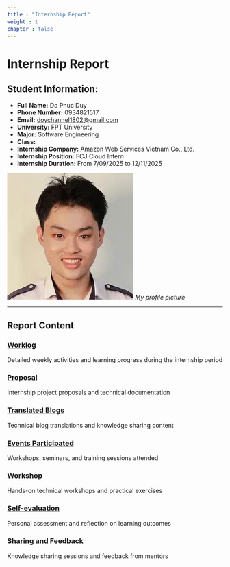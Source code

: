 ```yaml
---
title : "Internship Report"
weight : 1 
chapter : false
---
```

# Internship Report


## Student Information:
- **Full Name:** Do Phuc Duy
- **Phone Number:** 0934821517
- **Email:** doychannel1802@gmail.com
- **University:** FPT University 
- **Major:** Software Engineering
- **Class:** 
- **Internship Company:** Amazon Web Services Vietnam Co., Ltd.
- **Internship Position:** FCJ Cloud Intern
- **Internship Duration:** From 7/09/2025 to 12/11/2025

![Profile Picture](/images/avatar.jpg)
*My profile picture*

---

## Report Content

### [Worklog](WorkLog/)
Detailed weekly activities and learning progress during the internship period

### [Proposal](proposal/)
Internship project proposals and technical documentation

### [Translated Blogs](translated-blogs/)
Technical blog translations and knowledge sharing content

### [Events Participated](events/)
Workshops, seminars, and training sessions attended

### [Workshop](workshop/)
Hands-on technical workshops and practical exercises

### [Self-evaluation](self-evaluation/)
Personal assessment and reflection on learning outcomes

### [Sharing and Feedback](sharing-feedback/)
Knowledge sharing sessions and feedback from mentors
